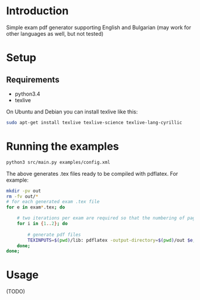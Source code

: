 # Introduction

Simple exam pdf generator supporting English and Bulgarian (may work for other languages as well,
but not tested)

# Setup

## Requirements

- python3.4
- texlive

On Ubuntu and Debian you can install texlive like this:

```bash
sudo apt-get install texlive texlive-science texlive-lang-cyrillic

```

# Running the examples

```bash
python3 src/main.py examples/config.xml
```

The above generates .tex files ready to be compiled with pdflatex. For example:

```bash
mkdir -pv out
rm -fv out/*
# for each generated exam .tex file
for e in exam*.tex; do

    # two iterations per exam are required so that the numbering of pages works
    for i in {1..2}; do
    
        # generate pdf files
        TEXINPUTS=$(pwd)/lib: pdflatex -output-directory=$(pwd)/out $e;
    done;
done;
```

# Usage

(TODO)